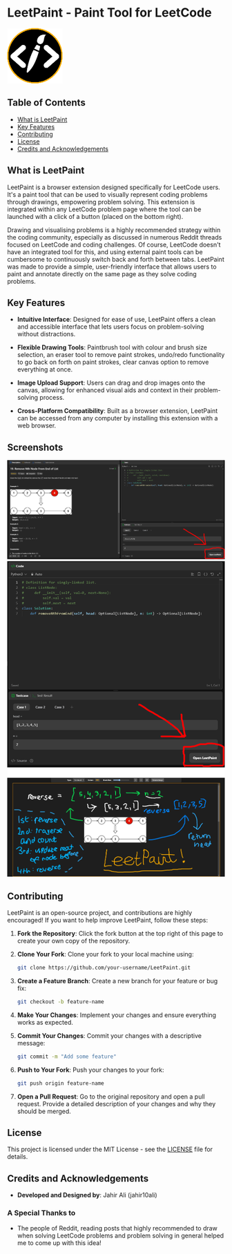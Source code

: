 # LeetPaint - Paint Tool for LeetCode
![LeetPaint Logo](https://github.com/jahir10ali/LeetPaint/blob/main/icons/icon128.png?raw=True)

## Table of Contents
- [What is LeetPaint](#what-is-leetpaint)
- [Key Features](#key-features)
- [Contributing](#contributing)
- [License](#license)
- [Credits and Acknowledgements](#credits-and-acknowledgements)

## What is LeetPaint

LeetPaint is a browser extension designed specifically for LeetCode users. It's a paint tool that can be used to visually represent coding problems through drawings, empowering problem solving. This extension is integrated within any LeetCode problem page where the tool can be launched with a click of a button (placed on the bottom right). 

Drawing and visualising problems is a highly recommended strategy within the coding community, especially as discussed in numerous Reddit threads focused on LeetCode and coding challenges. Of course, LeetCode doesn't have an integrated tool for this, and using external paint tools can be cumbersome to continuously switch back and forth between tabs. LeetPaint was made to provide a simple, user-friendly interface that allows users to paint and annotate directly on the same page as they solve coding problems.

## Key Features

- **Intuitive Interface**: Designed for ease of use, LeetPaint offers a clean and accessible interface that lets users focus on problem-solving without distractions.

- **Flexible Drawing Tools**: Paintbrush tool with colour and brush size selection, an eraser tool to remove paint strokes, undo/redo functionality to go back on forth on paint strokes, clear canvas option to remove everything at once.

- **Image Upload Support**: Users can drag and drop images onto the canvas, allowing for enhanced visual aids and context in their problem-solving process.

- **Cross-Platform Compatibility**: Built as a browser extension, LeetPaint can be accessed from any computer by installing this extension with a web browser.

## Screenshots
![Screenshot 1](https://github.com/jahir10ali/LeetPaint/blob/main/screenshots/Screenshot1.png?raw=True)
![Screenshot 2](https://github.com/jahir10ali/LeetPaint/blob/main/screenshots/Screenshot2.png?raw=True)
![Screenshot 3](https://github.com/jahir10ali/LeetPaint/blob/main/screenshots/Screenshot3.png?raw=True)

## Contributing

LeetPaint is an open-source project, and contributions are highly encouraged! If you want to help improve LeetPaint, follow these steps:

1. **Fork the Repository**: Click the fork button at the top right of this page to create your own copy of the repository.

2. **Clone Your Fork**: Clone your fork to your local machine using:
   ```bash
   git clone https://github.com/your-username/LeetPaint.git
   
3. **Create a Feature Branch**: Create a new branch for your feature or bug fix:
   ```bash
   git checkout -b feature-name

4. **Make Your Changes**: Implement your changes and ensure everything works as expected.

5. **Commit Your Changes**: Commit your changes with a descriptive message:
   ```bash
   git commit -m "Add some feature"

6. **Push to Your Fork**: Push your changes to your fork:
   ```bash
   git push origin feature-name

7. **Open a Pull Request**: Go to the original repository and open a pull request. Provide a detailed description of your changes and why they should be merged.


## License

This project is licensed under the MIT License - see the [LICENSE](LICENSE) file for details.

## Credits and Acknowledgements

- **Developed and Designed by**: Jahir Ali (jahir10ali)

### A Special Thanks to
- The people of Reddit, reading posts that highly recommended to draw when solving LeetCode problems and problem solving in general helped me to come up with this idea!
